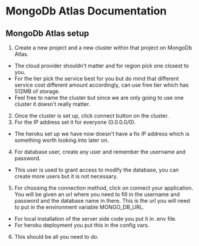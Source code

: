 # MongoDb Atlas Documentation
## MongoDb Atlas setup
1. Create a new project and a new cluster within that project on MongoDb Atlas.
  - The cloud provider shouldn't matter and for region pick one closest to you.
  - For the tier pick the service best for you but do mind that different service cost different amount accordingly, can use free tier which has 512MB of storage.
  - Feel free to name the cluster but since we are only going to use one cluster it doesn't really matter.
2. Once the cluster is set up, click connect button on the cluster.
3. For the IP address set it for everyone (0.0.0.0/0).
  - The heroku set up we have now doesn't have a fix IP address which is something worth looking into later on.
4. For database user, create any user and remember the username and password.
  - This user is used to grant access to modify the database, you can create more users but it is not necessary.
5. For choosing the connection method, click on connect your application. You will be given an url where you need to fill in the username and password and the database name in there. This is the url you will need to put in the environment variable MONGO_DB_URL.
  - For local installation of the server side code you put it in .env file.
  - For heroku deployment you put this in the config vars.
6. This should be all you need to do.
